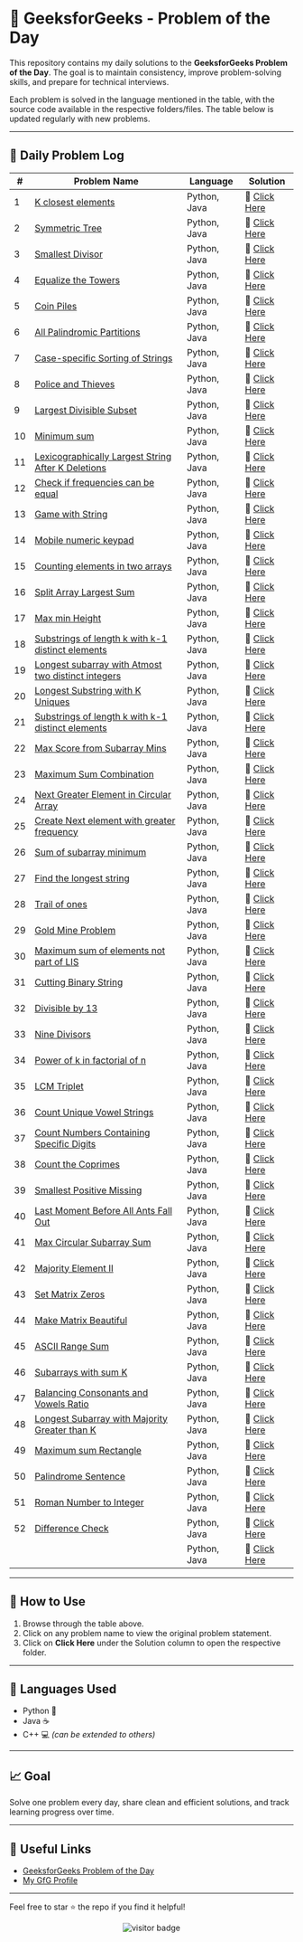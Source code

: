 # 🧠 GeeksforGeeks - Problem of the Day

This repository contains my daily solutions to the **GeeksforGeeks Problem of the Day**. The goal is to maintain consistency, improve problem-solving skills, and prepare for technical interviews.

Each problem is solved in the language mentioned in the table, with the source code available in the respective folders/files. The table below is updated regularly with new problems.

---

## 📅 Daily Problem Log

| #  | Problem Name | Language       | Solution        |
|----|--------------|----------------|-----------------|
| 1  | [K closest elements]() | Python, Java | 📂 [Click Here](./K_closest_elements) |
| 2  | [Symmetric Tree](https://www.geeksforgeeks.org/problems/symmetric-tree/1) | Python, Java | 📂 [Click Here](https://github.com/Vaibhav-12521/Problem-of-the-day-geeksforgeeks-/blob/main/Symmetric%20Tree.md) |
| 3  | [Smallest Divisor](https://www.geeksforgeeks.org/problems/smallest-divisor/1) | Python, Java | 📂 [Click Here](https://github.com/Vaibhav-12521/Problem-of-the-day-geeksforgeeks-/blob/main/Smallest%20Divisor.md) |
| 4  | [Equalize the Towers](https://www.geeksforgeeks.org/problems/equalize-the-towers2804/1) | Python, Java | 📂 [Click Here](https://github.com/Vaibhav-12521/Problem-of-the-day-geeksforgeeks-/blob/main/Equalize%20the%20Towers.md) |
| 5  | [Coin Piles](https://www.geeksforgeeks.org/problems/coin-piles5152/1) | Python, Java | 📂 [Click Here](https://github.com/Vaibhav-12521/Problem-of-the-day-geeksforgeeks-/blob/main/Coin%20Piles.md) |
| 6  | [All Palindromic Partitions](https://www.geeksforgeeks.org/problems/find-all-possible-palindromic-partitions-of-a-string/1) | Python, Java | 📂 [Click Here](https://github.com/Vaibhav-12521/Problem-of-the-day-geeksforgeeks-/blob/main/All%20Palindromic%20Partitions.md) |
| 7  | [Case-specific Sorting of Strings](https://www.geeksforgeeks.org/problems/case-specific-sorting-of-strings4845/1) | Python, Java | 📂 [Click Here](https://github.com/Vaibhav-12521/Problem-of-the-day-geeksforgeeks-/blob/main/Case-specific%20Sorting%20of%20Strings.md) |
| 8  | [Police and Thieves](https://www.geeksforgeeks.org/problems/police-and-thieves--141631/1) | Python, Java | 📂 [Click Here](https://github.com/Vaibhav-12521/Problem-of-the-day-geeksforgeeks-/blob/main/Police%20and%20Thieves.md) |
| 9  | [Largest Divisible Subset](https://www.geeksforgeeks.org/problems/largest-divisible-subset--170643/1) | Python, Java | 📂 [Click Here](https://github.com/Vaibhav-12521/Problem-of-the-day-geeksforgeeks-/blob/main/Largest%20Divisible%20Subset.md) |
| 10  | [Minimum sum](https://www.geeksforgeeks.org/problems/minimum-sum4058/1) | Python, Java | 📂 [Click Here](https://github.com/Vaibhav-12521/Problem-of-the-day-geeksforgeeks-/blob/main/Minimum%20sum.md) |
| 11  | [Lexicographically Largest String After K Deletions](https://www.geeksforgeeks.org/problems/lexicographically-largest-string-after-deleting-k-characters/1) | Python, Java | 📂 [Click Here](https://github.com/Vaibhav-12521/Problem-of-the-day-geeksforgeeks-/blob/main/Lexicographically%20Largest%20String%20After%20K%20Deletions.md) |
| 12  | [Check if frequencies can be equal](https://www.geeksforgeeks.org/problems/check-frequencies4211/1) | Python, Java | 📂 [Click Here](https://github.com/Vaibhav-12521/Problem-of-the-day-geeksforgeeks-/blob/main/Check%20if%20frequencies%20can%20be%20equal.md) |
| 13  | [Game with String](https://www.geeksforgeeks.org/problems/game-with-string4100/1) | Python, Java | 📂 [Click Here](https://github.com/Vaibhav-12521/Problem-of-the-day-geeksforgeeks-/blob/main/Game%20with%20String.md) |
| 14  | [Mobile numeric keypad](https://www.geeksforgeeks.org/problems/mobile-numeric-keypad5456/1) | Python, Java | 📂 [Click Here](https://github.com/Vaibhav-12521/Problem-of-the-day-geeksforgeeks-/blob/main/Mobile%20numeric%20keypad.md) |
| 15  | [Counting elements in two arrays](https://www.geeksforgeeks.org/problems/counting-elements-in-two-arrays/1) | Python, Java | 📂 [Click Here](https://github.com/Vaibhav-12521/Problem-of-the-day-geeksforgeeks-/blob/main/Counting%20elements%20in%20two%20arrays.md) |
| 16  | [Split Array Largest Sum](https://www.geeksforgeeks.org/problems/split-array-largest-sum--141634/1) | Python, Java | 📂 [Click Here](https://github.com/Vaibhav-12521/Problem-of-the-day-geeksforgeeks-/blob/main/Split%20Array%20Largest%20Sum.md) |
| 17  | [Max min Height](https://www.geeksforgeeks.org/problems/max-min-height--170647/1) | Python, Java | 📂 [Click Here](https://github.com/Vaibhav-12521/Problem-of-the-day-geeksforgeeks-/blob/main/Max%20min%20Height.md) |
| 18  | [Substrings of length k with k-1 distinct elements](https://www.geeksforgeeks.org/problems/substrings-of-length-k-with-k-1-distinct-elements/1) | Python, Java | 📂 [Click Here](https://github.com/Vaibhav-12521/Problem-of-the-day-geeksforgeeks-/blob/main/Substrings%20of%20length%20k%20with%20k-1%20distinct%20elements.md) |
| 19  | [Longest subarray with Atmost two distinct integers](https://www.geeksforgeeks.org/problems/fruit-into-baskets-1663137462/1) | Python, Java | 📂 [Click Here](https://github.com/Vaibhav-12521/Problem-of-the-day-geeksforgeeks-/blob/main/Longest%20subarray%20with%20Atmost%20two%20distinct%20integers.md) |
| 20  | [Longest Substring with K Uniques](https://www.geeksforgeeks.org/problems/longest-k-unique-characters-substring0853/1) | Python, Java | 📂 [Click Here](https://github.com/Vaibhav-12521/Problem-of-the-day-geeksforgeeks-/blob/main/Longest%20Substring%20with%20K%20Uniques.md) |
| 21  | [Substrings of length k with k-1 distinct elements](https://www.geeksforgeeks.org/problems/subarrays-with-at-most-k-distinct-integers/1) | Python, Java | 📂 [Click Here](https://github.com/Vaibhav-12521/Problem-of-the-day-geeksforgeeks-/blob/main/Subarrays%20With%20At%20Most%20K%20Distinct%20Integers.md) |
| 22  | [Max Score from Subarray Mins](https://www.geeksforgeeks.org/problems/max-sum-in-sub-arrays0824/1) | Python, Java | 📂 [Click Here](https://github.com/Vaibhav-12521/Problem-of-the-day-geeksforgeeks-/blob/main/Max%20Score%20from%20Subarray%20Mins.md) |
| 23  | [Maximum Sum Combination](https://www.geeksforgeeks.org/problems/maximum-sum-combination/1) | Python, Java | 📂 [Click Here](https://github.com/Vaibhav-12521/Problem-of-the-day-geeksforgeeks-/blob/main/Maximum%20Sum%20Combination.md) |
| 24  | [Next Greater Element in Circular Array](https://www.geeksforgeeks.org/problems/next-greater-element/1) | Python, Java | 📂 [Click Here](https://github.com/Vaibhav-12521/Problem-of-the-day-geeksforgeeks-/blob/main/Next%20Greater%20Element%20in%20Circular%20Array.md) |
| 25  | [Create Next element with greater frequency](https://www.geeksforgeeks.org/problems/next-element-with-greater-frequency--170637/1) | Python, Java | 📂 [Click Here](https://github.com/Vaibhav-12521/Problem-of-the-day-geeksforgeeks-/blob/main/Next%20element%20with%20greater%20frequency.md) |
| 26  | [Sum of subarray minimum](https://www.geeksforgeeks.org/problems/sum-of-subarray-minimum/1) | Python, Java | 📂 [Click Here](https://github.com/Vaibhav-12521/Problem-of-the-day-geeksforgeeks-/blob/main/Sum%20of%20subarray%20minimum.md) |
| 27  | [Find the longest string](https://www.geeksforgeeks.org/problems/find-the-longest-string--170645/1) | Python, Java | 📂 [Click Here](https://github.com/Vaibhav-12521/Problem-of-the-day-geeksforgeeks-/blob/main/Find%20the%20longest%20string.md) |
| 28  | [Trail of ones](https://www.geeksforgeeks.org/problems/trail-of-ones3242/1) | Python, Java | 📂 [Click Here](https://github.com/Vaibhav-12521/Problem-of-the-day-geeksforgeeks-/blob/main/Trail%20of%20ones.md) |
| 29  | [Gold Mine Problem](https://www.geeksforgeeks.org/problems/gold-mine-problem2608/1) | Python, Java | 📂 [Click Here](https://github.com/Vaibhav-12521/Problem-of-the-day-geeksforgeeks-/blob/main/Gold%20Mine%20Problem.md) |
| 30  | [Maximum sum of elements not part of LIS](https://www.geeksforgeeks.org/problems/maximum-sum-of-elements-not-part-of-lis/1) | Python, Java | 📂 [Click Here](https://github.com/Vaibhav-12521/Problem-of-the-day-geeksforgeeks-/blob/main/Maximum%20sum%20of%20elements%20not%20part%20of%20LIS.md) |
| 31  | [Cutting Binary String](https://www.geeksforgeeks.org/problems/cutting-binary-string1342/1) | Python, Java | 📂 [Click Here](https://github.com/Vaibhav-12521/Problem-of-the-day-geeksforgeeks-/blob/main/Cutting%20Binary%20String.md) |
| 32  | [Divisible by 13](https://www.geeksforgeeks.org/problems/divisible-by-13/1) | Python, Java | 📂 [Click Here](https://github.com/Vaibhav-12521/Problem-of-the-day-geeksforgeeks-/blob/main/Divisible%20by%2013.md) |
| 33  | [Nine Divisors](https://www.geeksforgeeks.org/problems/nine-divisors3751/1) | Python, Java | 📂 [Click Here](https://github.com/Vaibhav-12521/Problem-of-the-day-geeksforgeeks-/blob/main/Nine%20Divisors.md) |
| 34  | [Power of k in factorial of n](https://www.geeksforgeeks.org/problems/power-of-k-in-n-where-k-may-be-non-prime4206/1) | Python, Java | 📂 [Click Here](https://github.com/Vaibhav-12521/Problem-of-the-day-geeksforgeeks-/blob/main/Power%20of%20k%20in%20factorial%20of%20n.md) |
| 35  | [LCM Triplet](https://www.geeksforgeeks.org/problems/lcm-triplet1501/1) | Python, Java | 📂 [Click Here](https://github.com/Vaibhav-12521/Problem-of-the-day-geeksforgeeks-/blob/main/LCM%20Triplet.md) |
| 36  | [Count Unique Vowel Strings](https://www.geeksforgeeks.org/problems/count-unique-vowel-strings/1) | Python, Java | 📂 [Click Here](https://github.com/Vaibhav-12521/Problem-of-the-day-geeksforgeeks-/blob/main/Count%20Unique%20Vowel%20Strings.md) |
| 37  | [Count Numbers Containing Specific Digits](https://www.geeksforgeeks.org/problems/count-numbers-containing-specific-digits/1) | Python, Java | 📂 [Click Here](https://github.com/Vaibhav-12521/Problem-of-the-day-geeksforgeeks-/blob/main/Count%20Numbers%20Containing%20Specific%20Digits.md) |
| 38  | [Count the Coprimes](https://www.geeksforgeeks.org/problems/count-the-coprimes/1) | Python, Java | 📂 [Click Here](https://github.com/Vaibhav-12521/Problem-of-the-day-geeksforgeeks-/blob/main/Count%20the%20Coprimes.md) |
| 39  | [Smallest Positive Missing](https://www.geeksforgeeks.org/problems/smallest-positive-missing-number-1587115621/1) | Python, Java | 📂 [Click Here](https://github.com/Vaibhav-12521/Problem-of-the-day-geeksforgeeks-/blob/main/Smallest%20Positive%20Missing.md) |
| 40  | [Last Moment Before All Ants Fall Out](https://www.geeksforgeeks.org/problems/last-moment-before-all-ants-fall-out-of-a-plank/1) | Python, Java | 📂 [Click Here](https://github.com/Vaibhav-12521/Problem-of-the-day-geeksforgeeks-/blob/main/Last%20Moment%20Before%20All%20Ants%20Fall%20Out.md) |
| 41  | [Max Circular Subarray Sum](https://www.geeksforgeeks.org/problems/max-circular-subarray-sum-1587115620/1) | Python, Java | 📂 [Click Here](https://github.com/Vaibhav-12521/Problem-of-the-day-geeksforgeeks-/blob/main/Max%20Circular%20Subarray%20Sum.md) |
| 42  | [Majority Element II](https://www.geeksforgeeks.org/problems/majority-vote/1) | Python, Java | 📂 [Click Here](https://github.com/Vaibhav-12521/Problem-of-the-day-geeksforgeeks-/blob/main/Majority%20Element%20II.md) |
| 43  | [Set Matrix Zeros](https://www.geeksforgeeks.org/problems/set-matrix-zeroes/1) | Python, Java | 📂 [Click Here](https://github.com/Vaibhav-12521/Problem-of-the-day-geeksforgeeks-/blob/main/Set%20Matrix%20Zeros.md) |
| 44  | [Make Matrix Beautiful](https://www.geeksforgeeks.org/problems/make-matrix-beautiful-1587115620/1) | Python, Java | 📂 [Click Here](https://github.com/Vaibhav-12521/Problem-of-the-day-geeksforgeeks-/blob/main/Make%20Matrix%20Beautiful.md) |
| 45  | [ASCII Range Sum](https://www.geeksforgeeks.org/problems/ascii-range-sum/1) | Python, Java | 📂 [Click Here](https://github.com/Vaibhav-12521/Problem-of-the-day-geeksforgeeks-/blob/main/ASCII%20Range%20Sum.md) |
| 46  | [Subarrays with sum K](https://www.geeksforgeeks.org/problems/subarrays-with-sum-k/1) | Python, Java | 📂 [Click Here](https://github.com/Vaibhav-12521/Problem-of-the-day-geeksforgeeks-/blob/main/Subarrays%20with%20sum%20K.md) |
| 47  | [Balancing Consonants and Vowels Ratio](https://www.geeksforgeeks.org/problems/balancing-consonants-and-vowels-ratio/1) | Python, Java | 📂 [Click Here](https://github.com/Vaibhav-12521/Problem-of-the-day-geeksforgeeks-/blob/main/Balancing%20Consonants%20and%20Vowels%20Ratio.md) |
| 48  | [Longest Subarray with Majority Greater than K](https://www.geeksforgeeks.org/problems/longest-subarray-with-majority-greater-than-k/1) | Python, Java | 📂 [Click Here](https://github.com/Vaibhav-12521/Problem-of-the-day-geeksforgeeks-/blob/main/Longest%20Subarray%20with%20Majority%20Greater%20than%20K.md) |
| 49  | [Maximum sum Rectangle](https://www.geeksforgeeks.org/problems/maximum-sum-rectangle2948/1) | Python, Java | 📂 [Click Here](https://github.com/Vaibhav-12521/Problem-of-the-day-geeksforgeeks-/blob/main/Maximum%20sum%20Rectangle.md) |
| 50  | [Palindrome Sentence](https://www.geeksforgeeks.org/problems/string-palindromic-ignoring-spaces4723/1) | Python, Java | 📂 [Click Here](https://github.com/Vaibhav-12521/Problem-of-the-day-geeksforgeeks-/blob/main/Palindrome%20Sentence.md) |
| 51  | [Roman Number to Integer](https://www.geeksforgeeks.org/problems/roman-number-to-integer3201/1) | Python, Java | 📂 [Click Here](https://github.com/Vaibhav-12521/Problem-of-the-day-geeksforgeeks-/blob/main/Roman%20Number%20to%20Interger.md) |
| 52  | [Difference Check](https://www.geeksforgeeks.org/problems/difference-check/1) | Python, Java | 📂 [Click Here](https://github.com/Vaibhav-12521/Problem-of-the-day-geeksforgeeks-/blob/main/Difference%20Check.md) |
|   | []() | Python, Java | 📂 [Click Here]() |


---

## 📌 How to Use

1. Browse through the table above.
2. Click on any problem name to view the original problem statement.
3. Click on **Click Here** under the Solution column to open the respective folder.

---

## 🚀 Languages Used

- Python 🐍
- Java ☕
- C++ 💻 *(can be extended to others)*

---

## 📈 Goal

Solve one problem every day, share clean and efficient solutions, and track learning progress over time.

---

## 🔗 Useful Links

- [GeeksforGeeks Problem of the Day](https://practice.geeksforgeeks.org/problem-of-the-day)
- [My GfG Profile](https://www.geeksforgeeks.org/user/vaibhavsingh12521/)

---

Feel free to star ⭐ the repo if you find it helpful!

<p align="center">
  <img src="https://visitor-badge.laobi.icu/badge?page_id=second-largest-problem" alt="visitor badge"/>

</p>
